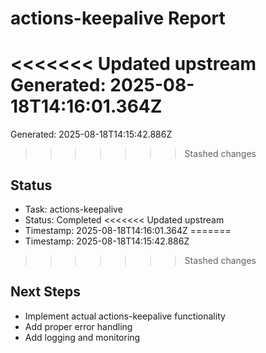 # actions-keepalive Report

<<<<<<< Updated upstream
Generated: 2025-08-18T14:16:01.364Z
=======
Generated: 2025-08-18T14:15:42.886Z
>>>>>>> Stashed changes

## Status
- Task: actions-keepalive
- Status: Completed
<<<<<<< Updated upstream
- Timestamp: 2025-08-18T14:16:01.364Z
=======
- Timestamp: 2025-08-18T14:15:42.886Z
>>>>>>> Stashed changes

## Next Steps
- Implement actual actions-keepalive functionality
- Add proper error handling
- Add logging and monitoring
